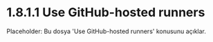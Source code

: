 # 1.8.1.1 Use GitHub-hosted runners

Placeholder: Bu dosya 'Use GitHub-hosted runners' konusunu açıklar.
